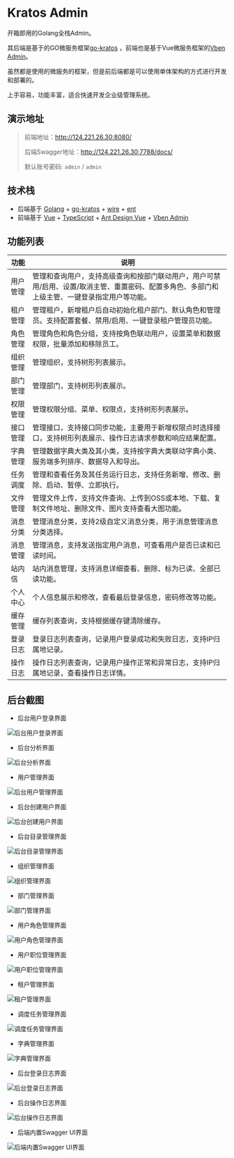 # Kratos Admin

开箱即用的Golang全栈Admin。

其后端是基于的GO微服务框架[go-kratos](https://go-kratos.dev/)
，前端也是基于Vue微服务框架的[Vben Admin](https://doc.vben.pro/)。

虽然都是使用的微服务的框架，但是前后端都是可以使用单体架构的方式进行开发和部署的。

上手容易，功能丰富，适合快速开发企业级管理系统。

## 演示地址

> 前端地址：<http://124.221.26.30:8080/>
>
> 后端Swagger地址：<http://124.221.26.30:7788/docs/>
>
> 默认账号密码: `admin` / `admin`

## 技术栈

* 后端基于 [Golang](https://go.dev/) + [go-kratos](https://go-kratos.dev/) + [wire](https://github.com/google/wire) + [ent](https://entgo.io/docs/getting-started/)
* 前端基于 [Vue](https://vuejs.org/) + [TypeScript](https://www.typescriptlang.org/) + [Ant Design Vue](https://antdv.com/) + [Vben Admin](https://doc.vben.pro/)

## 功能列表

| 功能   | 说明                                                                       |
|------|--------------------------------------------------------------------------|
| 用户管理 | 管理和查询用户，支持高级查询和按部门联动用户，用户可禁用/启用、设置/取消主管、重置密码、配置多角色、多部门和上级主管、一键登录指定用户等功能。 |
| 租户管理 | 管理租户，新增租户后自动初始化租户部门、默认角色和管理员。支持配置套餐、禁用/启用、一键登录租户管理员功能。                   |
| 角色管理 | 管理角色和角色分组，支持按角色联动用户，设置菜单和数据权限，批量添加和移除员工。                                 |
| 组织管理 | 管理组织，支持树形列表展示。                                                           |
| 部门管理 | 管理部门，支持树形列表展示。                                                           |
| 权限管理 | 管理权限分组、菜单、权限点，支持树形列表展示。                                                  |
| 接口管理 | 管理接口，支持接口同步功能，主要用于新增权限点时选择接口，支持树形列表展示、操作日志请求参数和响应结果配置。                   |
| 字典管理 | 管理数据字典大类及其小类，支持按字典大类联动字典小类、服务端多列排序、数据导入和导出。                              |
| 任务调度 | 管理和查看任务及其任务运行日志，支持任务新增、修改、删除、启动、暂停、立即执行。                                 |
| 文件管理 | 管理文件上传，支持文件查询、上传到OSS或本地、下载、复制文件地址、删除文件、图片支持查看大图功能。                       |
| 消息分类 | 管理消息分类，支持2级自定义消息分类，用于消息管理消息分类选择。                                         |
| 消息管理 | 管理消息，支持发送指定用户消息，可查看用户是否已读和已读时间。                                          |
| 站内信  | 站内消息管理，支持消息详细查看、删除、标为已读、全部已读功能。                                          |
| 个人中心 | 个人信息展示和修改，查看最后登录信息，密码修改等功能。                                              |
| 缓存管理 | 缓存列表查询，支持根据缓存键清除缓存。                                                      |
| 登录日志 | 登录日志列表查询，记录用户登录成功和失败日志，支持IP归属地记录。                                        |
| 操作日志 | 操作日志列表查询，记录用户操作正常和异常日志，支持IP归属地记录，查看操作日志详情。                               |

## 后台截图

- 后台用户登录界面

![后台用户登录界面](./docs/images/admin_login_page.png)

- 后台分析界面

![后台分析界面](./docs/images/admin_dashboard.png)

- 用户管理界面

![后台用户管理界面](./docs/images/admin_user_management.png)

- 后台创建用户界面

![后台创建用户界面](./docs/images/admin_create_user.png)

- 后台目录管理界面

![后台目录管理界面](./docs/images/admin_menu_management.png)

- 组织管理界面

![组织管理界面](./docs/images/admin_organization_management.png)

- 部门管理界面

![部门管理界面](./docs/images/admin_department_management.png)

- 用户角色管理界面

![用户角色管理界面](./docs/images/admin_role_management.png)

- 用户职位管理界面

![用户职位管理界面](./docs/images/admin_position_management.png)

- 租户管理界面

![租户管理界面](./docs/images/admin_tenant_management.png)

- 调度任务管理界面

![调度任务管理界面](./docs/images/admin_task_management.png)

- 字典管理界面

![字典管理界面](./docs/images/admin_dict_management.png)

- 后台登录日志界面

![后台登录日志界面](./docs/images/admin_operation_log.png)

- 后台操作日志界面

![后台操作日志界面](./docs/images/admin_login_log.png)

- 后端内置Swagger UI界面

![后端内置Swagger UI界面](./docs/images/api_swagger_ui.png)
